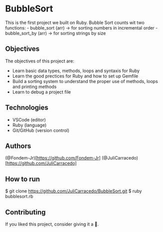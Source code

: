 # BubbleSort

This is the first project we built on Ruby. Bubble Sort counts wit two functions:
    - bubble_sort (arr) -> for sorting numbers in incremental order
    - bubble_sort_by (arr) -> for sorting strings by size

## Objectives 
The objectives of this project are:
- Learn basic data types, methods, loops and syntaxis for Ruby
- Learn the good prectices for Ruby and how to set up Gemfile
- Build a sorting system to understand the proper use of methods, loops and printing methods
- Learn to debug a project file    

## Technologies
- VSCode (editor)
- Ruby (language)
- Git/GitHub (version control)

## Authors
(@Fondem-Jr)[https://github.com/Fondem-Jr]
(@JuliCarracedo)[https://github.com/JuliCarracedo]

## How to run
$ git clone https://github.com/JuliCarracedo/BubbleSort.git
$ ruby bubblesort.rb

## Contributing

If you liked this project, consider giving it a 🌟.

